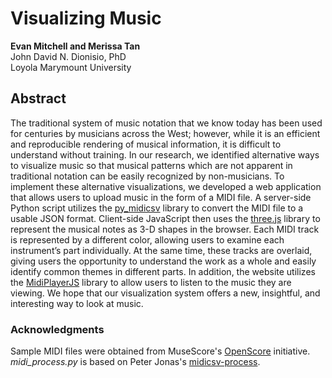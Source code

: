 # Visualizing Music
**Evan Mitchell and Merissa Tan**  
John David N. Dionisio, PhD  
Loyola Marymount University

## Abstract
The traditional system of music notation that we know today has been used for centuries by musicians across the West; however, while it is an efficient and reproducible rendering of musical information, it is difficult to understand without training. In our research, we identified alternative ways to visualize music so that musical patterns which are not apparent in traditional notation can be easily recognized by non-musicians. To implement these alternative visualizations, we developed a web application that allows users to upload music in the form of a MIDI file. A server-side Python script utilizes the [py_midicsv](https://github.com/timwedde/py_midicsv) library to convert the MIDI file to a usable JSON format. Client-side JavaScript then uses the [three.js](https://github.com/mrdoob/three.js/) library to represent the musical notes as 3-D shapes in the browser. Each MIDI track is represented by a different color, allowing users to examine each instrument’s part individually. At the same time, these tracks are overlaid, giving users the opportunity to understand the work as a whole and easily identify common themes in different parts. In addition, the website utilizes the [MidiPlayerJS](https://github.com/grimmdude/MidiPlayerJS) library to allow users to listen to the music they are viewing. We hope that our visualization system offers a new, insightful, and interesting way to look at music.

### Acknowledgments
Sample MIDI files were obtained from MuseScore's [OpenScore](https://openscore.cc/) initiative.  
*midi_process.py* is based on Peter Jonas's [midicsv-process](https://github.com/shoogle/midicsv-process).  
<!-- Spherical visualization was inspired by Nicholas Rougeux's [Off the Staff](https://www.c82.net/offthestaff/) project. -->
